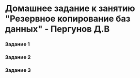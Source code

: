 # Домашнее задание к занятию "Резервное копирование баз данных" - Пергунов Д.В


### Задание 1



### Задание 2



### Задание 3




